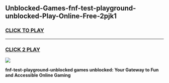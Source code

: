 
## Unblocked-Games-fnf-test-playground-unblocked-Play-Online-Free-2pjk1
<h3>
<a href="https://premium76.site?title=fnf-test-playground-unblocked&ref=26A">CLICK TO PLAY</a></h3>
<hr>

<h3>
<a href="https://premium76.site?title=fnf-test-playground-unblocked&ref=26A">CLICK 2 PLAY</a>
  
</h3>

<a href="https://premium76.site?title=fnf-test-playground-unblocked&ref=26A"><img src="https://clearcache.store/games.png"></a>


**fnf-test-playground-unblocked games unblocked: Your Gateway to Fun and Accessible Online Gaming**
